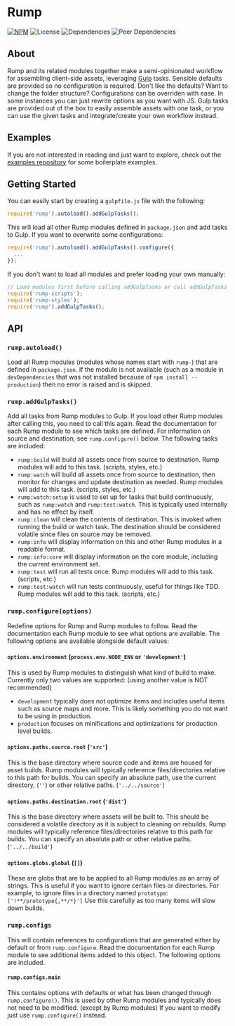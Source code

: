# Rump
[![NPM](http://img.shields.io/npm/v/rump.svg?style=flat-square)](https://www.npmjs.org/package/rump)
![License](http://img.shields.io/npm/l/rump.svg?style=flat-square)
![Dependencies](http://img.shields.io/david/rumps/rump.svg?style=flat-square)
![Peer Dependencies](http://img.shields.io/david/peer/rumps/rump.svg?style=flat-square)


## About
Rump and its related modules together make a semi-opinionated workflow for
assembling client-side assets, leveraging [Gulp](http://gulpjs.com/) tasks.
Sensible defaults are provided so no configuration is required. Don't like the
defaults? Want to change the folder structure? Configurations can be overriden
with ease. In some instances you can just rewrite options as you want with JS.
Gulp tasks are provided out of the box to easily assemble assets with one
task, or you can use the given tasks and integrate/create your own workflow
instead.


## Examples
If you are not interested in reading and just want to explore, check out the
[examples repository](https://github.com/rumps/examples) for some boilerplate
examples.


## Getting Started
You can easily start by creating a `gulpfile.js` file with the following:

```js
require('rump').autoload().addGulpTasks();
```

This will load all other Rump modules defined in `package.json` and add tasks
to Gulp. If you want to overwrite some configurations:

```js
require('rump').autoload().addGulpTasks().configure({
  ...
});
```

If you don't want to load all modules and prefer loading your own manually:

```js
// Load modules first before calling addGulpTasks or call addGulpTasks again
require('rump-scripts');
require('rump-styles');
require('rump').addGulpTasks();
```


## API

### `rump.autoload()`
Load all Rump modules (modules whose names start with `rump-`) that are defined
in `package.json`. If the module is not available (such as a module in
`devDependencies` that was not installed because of `npm install --production`)
then no error is raised and is skipped.

### `rump.addGulpTasks()`
Add all tasks from Rump modules to Gulp. If you load other Rump modules after
calling this, you need to call this again. Read the documentation for each Rump
module to see which tasks are defined. For information on source and
destination, see `rump.configure()` below. The following tasks are included:
- `rump:build` will build all assets once from source to destination. Rump
  modules will add to this task. (scripts, styles, etc.)
- `rump:watch` will build all assets once from source to destination, then
  monitor for changes and update destination as needed. Rump modules will add
  to this task. (scripts, styles, etc.)
- `rump:watch:setup` is used to set up for tasks that build continuously, such as
  `rump:watch` and `rump:test:watch`. This is typically used internally and has no
  effect by itself.
- `rump:clean` will clean the contents of destination. This is invoked when
  running the build or watch task. The destination should be considered
  volatile since files on source may be removed.
- `rump:info` will display information on this and other Rump modules in a
  readable format.
- `rump:info:core` will display information on the core module, including the
  current environment set.
- `rump:test` will run all tests once. Rump modules will add to this task.
  (scripts, etc.)
- `rump:test:watch` will run tests continuously, useful for things like TDD.
  Rump modules will add to this task. (scripts, etc.)

### `rump.configure(options)`
Redefine options for Rump and Rump modules to follow. Read the documentation
each Rump module to see what options are available. The following options are
available alongside default values:

#### `options.environment` (`process.env.NODE_ENV` or `'development'`)
This is used by Rump modules to distinguish what kind of build to make.
Currently only two values are supported: (using another value is NOT
recommended)
- `development` typically does not optimize items and includes useful items
  such as source maps and more. This is likely something you do not want to be
  using in production.
- `production` focuses on minifications and optimizations for production level
  builds.

#### `options.paths.source.root` (`'src'`)
This is the base directory where source code and items are housed for asset
builds. Rump modules will typically reference files/directories relative to
this path for builds. You can specify an absolute path, use the current
directory, (`''`) or other relative paths. (`'../../source'`)

#### `options.paths.destination.root` (`'dist'`)
This is the base directory where assets will be built to. This should be
considered a volatile directory as it is subject to cleaning on rebuilds. Rump
modules will typically reference files/directories relative to this path for
builds. You can specify an absolute path or other relative paths.
(`'../../build'`)

#### `options.globs.global` (`[]`)
These are globs that are to be applied to all Rump modules as an array of
strings. This is useful if you want to ignore certain files or directories. For
example, to ignore files in a directory named `prototype`:
`['!**/prototype{,**/*}']` Use this carefully as too many items will slow down
builds.

### `rump.configs`
This will contain references to configurations that are generated either by
default or from `rump.configure`. Read the documentation for each Rump module
to see additional items added to this object. The following options are
included.

#### `rump.configs.main`
This contains options with defaults or what has been changed through
`rump.configure()`. This is used by other Rump modules and typically does not
need to be modified. (except by Rump modules) If you want to modify just use
`rump.configure()` instead.
